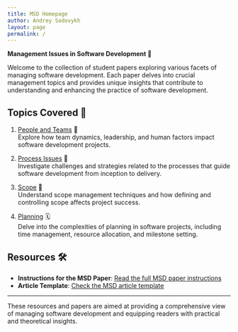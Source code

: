 ```yaml
---
title: MSD Homepage
author: Andrey Sadovykh
layout: page
permalink: /
---
```


**Management Issues in Software Development 📘**

Welcome to the collection of student papers exploring various facets of managing software development. Each paper delves into crucial management topics and provides unique insights that contribute to understanding and enhancing the practice of software development.

## Topics Covered 📝

1. [People and Teams](/people/) 👥  
   Explore how team dynamics, leadership, and human factors impact software development projects.

2. [Process Issues](/process/) 🔄  
   Investigate challenges and strategies related to the processes that guide software development from inception to delivery.

3. [Scope](/scope/) 📏  
   Understand scope management techniques and how defining and controlling scope affects project success.

4. [Planning](/planning/) 🗓️  
   Delve into the complexities of planning in software projects, including time management, resource allocation, and milestone setting.

## Resources 🛠️

* **Instructions for the MSD Paper**: [Read the full MSD paper instructions](/assignment/)
* **Article Template**: [Check the MSD article template](/template/)

---

These resources and papers are aimed at providing a comprehensive view of managing software development and equipping readers with practical and theoretical insights.
